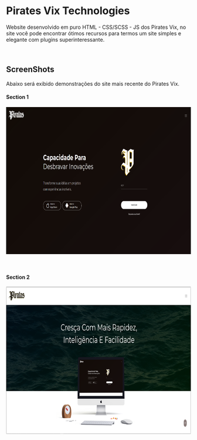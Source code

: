 # Pirates Vix Technologies

Website desenvolvido em puro HTML - CSS/SCSS - JS dos Pirates Vix, no site você pode encontrar ótimos recursos para termos um site simples e elegante com plugins superinteressante.

<br/>


## ScreenShots

Abaixo será exibido demonstrações do site mais recente do Pirates Vix.
<br/>

#### Section 1

<img width="800" height="400" src="https://raw.githubusercontent.com/piratesvix/community/main/assets/screenshot/website/website-piratesvix-v1.0.jpeg"></img>

<br/>

#### Section 2

<img width="800" height="400" src="https://raw.githubusercontent.com/piratesvix/community/main/assets/screenshot/website/website-piratesvix-v1.0-3-section.jpeg"></img>

